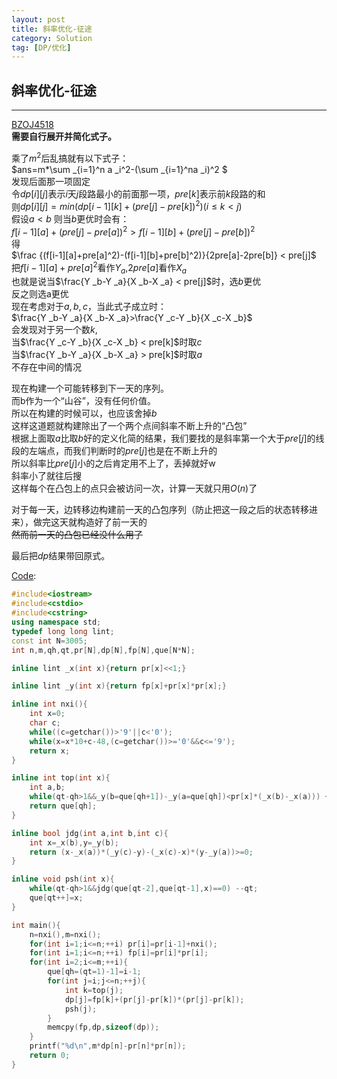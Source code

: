 ```yaml
---
layout: post
title: 斜率优化-征途
category: Solution
tag: [DP/优化]
---
```


## 斜率优化-征途

---
[BZOJ4518](https://www.lydsy.com/JudgeOnline/problem.php?id=4518)  
**需要自行展开并简化式子。**

乘了$m^2$后乱搞就有以下式子：  
$ans=m*\sum _{i=1}^n a _i^2-(\sum _{i=1}^na _i)^2 $  
发现后面那一项固定  
令$dp[i][j]$表示$i$天$j$段路最小的前面那一项，$pre[k]$表示前$k$段路的和  
则$dp[i][j]=min(dp[i-1][k]+(pre[j]-pre[k])^2)(i \leq k < j)$  
假设$a < b$ 则当$b$更优时会有：  
$f[i-1][a]+(pre[j]-pre[a])^2>f[i-1][b]+(pre[j]-pre[b])^2$  
得  
$\frac {(f[i-1][a]+pre[a]^2)-(f[i-1][b]+pre[b]^2)}{2pre[a]-2pre[b]} < pre[j]$  
把$f[i-1][a]+pre[a]^2$看作$Y _a$,$2pre[a]$看作$X _a$  
也就是说当$\frac{Y _b-Y _a}{X _b-X _a} < pre[j]$时，选$b$更优  
反之则选a更优  
现在考虑对于$a,b,c$，当此式子成立时：  
$\frac{Y _b-Y _a}{X _b-X _a}>\frac{Y _c-Y _b}{X _c-X _b}$  
会发现对于另一个数$k$,  
当$\frac{Y _c-Y _b}{X _c-X _b} < pre[k]$时取$c$  
当$\frac{Y _b-Y _a}{X _b-X _a} > pre[k]$时取$a$  
不存在中间的情况  

现在构建一个可能转移到下一天的序列。  
而b作为一个“山谷”，没有任何价值。  
所以在构建的时候可以，也应该舍掉$b$  
这样这道题就构建除出了一个两个点间斜率不断上升的“凸包”  
根据上面取$a$比取$b$好的定义化简的结果，我们要找的是斜率第一个大于$pre[j]$的线段的左端点，而我们判断时的$pre[j]$也是在不断上升的  
所以斜率比$pre[j]$小的之后肯定用不上了，丢掉就好w  
斜率小了就往后搜  
这样每个在凸包上的点只会被访问一次，计算一天就只用$O(n)$了  

对于每一天，边转移边构建前一天的凸包序列（防止把这一段之后的状态转移进来），做完这天就构造好了前一天的  
~~然而前一天的凸包已经没什么用了~~  

最后把$dp$结果带回原式。  

[Code](https://github.com/syniox/Online_Judge_solutions/blob/master/BZOJ/4518.cpp):
```cpp
#include<iostream>
#include<cstdio>
#include<cstring>
using namespace std;
typedef long long lint;
const int N=3005;
int n,m,qh,qt,pr[N],dp[N],fp[N],que[N*N];

inline lint _x(int x){return pr[x]<<1;}

inline lint _y(int x){return fp[x]+pr[x]*pr[x];}

inline int nxi(){
	int x=0;
	char c;
	while((c=getchar())>'9'||c<'0');
	while(x=x*10+c-48,(c=getchar())>='0'&&c<='9');
	return x;
}

inline int top(int x){
	int a,b;
	while(qt-qh>1&&_y(b=que[qh+1])-_y(a=que[qh])<pr[x]*(_x(b)-_x(a))) ++qh;
	return que[qh];
}

inline bool jdg(int a,int b,int c){
	int x=_x(b),y=_y(b);
	return (x-_x(a))*(_y(c)-y)-(_x(c)-x)*(y-_y(a))>=0;
}

inline void psh(int x){
	while(qt-qh>1&&jdg(que[qt-2],que[qt-1],x)==0) --qt;
	que[qt++]=x;
}

int main(){
	n=nxi(),m=nxi();
	for(int i=1;i<=n;++i) pr[i]=pr[i-1]+nxi();
	for(int i=1;i<=n;++i) fp[i]=pr[i]*pr[i];
	for(int i=2;i<=m;++i){
		que[qh=(qt=1)-1]=i-1;
		for(int j=i;j<=n;++j){
			int k=top(j);
			dp[j]=fp[k]+(pr[j]-pr[k])*(pr[j]-pr[k]);
			psh(j);
		}
		memcpy(fp,dp,sizeof(dp));
	}
	printf("%d\n",m*dp[n]-pr[n]*pr[n]);
	return 0;
}
```